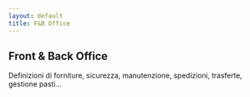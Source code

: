 ```yaml
---
layout: default
title: F&B Office
---
```


<section>
    <h2>Front & Back Office</h2>
    <p>Definizioni di forniture, sicurezza, manutenzione, spedizioni, trasferte, gestione pasti...</p>
</section>
   